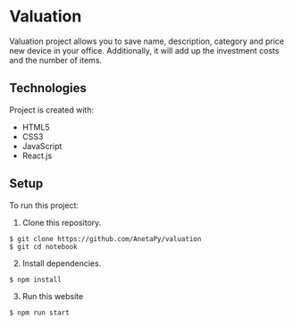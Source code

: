 # Valuation

Valuation project allows you to save name, description, category and price new device in your office. Additionally, it will add up the investment costs and the number of items.

## Technologies

Project is created with:
* HTML5
* CSS3
* JavaScript
* React.js

## Setup

To run this project: 

1. Clone this repository.
```
$ git clone https://github.com/AnetaPy/valuation
$ git cd notebook
```

2. Install dependencies.
```
$ npm install
```

3. Run this website
```
$ npm run start
```
